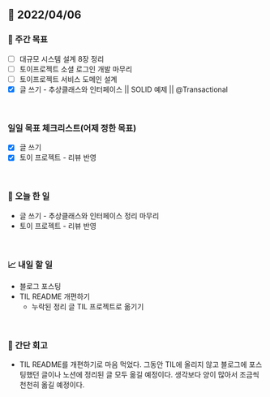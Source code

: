 ## 📅 2022/04/06


### 👏 주간 목표

- [ ] 대규모 시스템 설계 8장 정리
- [ ] 토이프로젝트 소셜 로그인 개발 마무리
- [ ] 토이프로젝트 서비스 도메인 설계
- [x] 글 쓰기 - 추상클래스와 인터페이스 || SOLID 예제 || @Transactional   

<br/>

### 일일 목표 체크리스트(어제 정한 목표)

- [x] 글 쓰기
- [x] 토이 프로젝트 - 리뷰 반영

<br/>

### 💯 오늘 한 일

- 글 쓰기 - 추상클래스와 인터페이스 정리 마무리
- 토이 프로젝트 - 리뷰 반영

<br/>

### 📈 내일 할 일

- 블로그 포스팅
- TIL README 개편하기
  - 누락된 정리 글 TIL 프로젝트로 옮기기

<br/>

### 🤔 간단 회고

- TIL README를 개편하기로 마음 먹었다. 그동안 TIL에 올리지 않고 블로그에 포스팅했던 글이나
노션에 정리된 글 모두 옮길 예정이다. 생각보다 양이 많아서 조금씩 천천히 옮길 예정이다.



 




 








